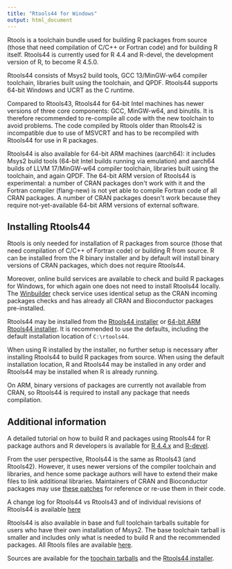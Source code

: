 ```yaml
---
title: "Rtools44 for Windows"
output: html_document
---
```


Rtools is a toolchain bundle used for building R packages from source (those
that need compilation of C/C++ or Fortran code) and for building R itself. 
Rtools44 is currently used for R 4.4 and R-devel, the development version of
R, to become R 4.5.0.

Rtools44 consists of Msys2 build tools, GCC 13/MinGW-w64 compiler toolchain,
libraries built using the toolchain, and QPDF.  Rtools44 supports 64-bit
Windows and UCRT as the C runtime.

Compared to Rtools43, Rtools44 for 64-bit Intel machines has newer versions
of three core components: GCC, MinGW-w64, and binutils.  It is therefore
recommended to re-compile all code with the new toolchain to avoid problems. 
The code compiled by Rtools older than Rtools42 is incompatible due to use
of MSVCRT and has to be recompiled with Rtools44 for use in R packages.

Rtools44 is also available for 64-bit ARM machines (aarch64): it includes
Msys2 build tools (64-bit Intel builds running via emulation) and aarch64
builds of LLVM 17/MinGW-w64 compiler toolchain, libraries built using the
toolchain, and again QPDF.  The 64-bit ARM version of Rtools44 is
experimental: a number of CRAN packages don't work with it and the Fortran
compiler (flang-new) is not yet able to compile Fortran code of all CRAN
packages. A number of CRAN packages doesn't work because they require
not-yet-available 64-bit ARM versions of external software.

## Installing Rtools44

Rtools is only needed for installation of R packages from source (those that
need compilation of C/C++ of Fortran code) or building R from source.  R can
be installed from the R binary installer and by default will install binary
versions of CRAN packages, which does not require Rtools44.

Moreover, online build services are available to check and build R packages
for Windows, for which again one does not need to install Rtools44 locally.
The [Winbuilder](https://win-builder.r-project.org/) check service uses
identical setup as the CRAN incoming packages checks and has already all
CRAN and Bioconductor packages pre-installed.

Rtools44 may be installed from the [Rtools44 installer](files/rtools44-RTVER.exe)
or [64-bit ARM Rtools44 installer](files/rtools44-aarch64-RTVER.exe).
It is recommended to use the defaults, including the default installation
location of `C:\rtools44`. 

When using R installed by the installer, no further setup is necessary after
installing Rtools44 to build R packages from source.  When using the default
installation location, R and Rtools44 may be installed in any order and
Rtools44 may be installed when R is already running.

On ARM, binary versions of packages are currently not available from CRAN,
so Rtools44 is required to install any package that needs compilation.

## Additional information

A detailed tutorial on how to build R and packages using Rtools44 for R package
authors and R developers is available for [R 4.4.x](../../base/howto-4.4.html)
and [R-devel](../../base/howto-R-devel.html).

From the user perspective, Rtools44 is the same as Rtools43 (and Rtools42). 
However, it uses newer versions of the compiler toolchain and libraries, and
hence some package authors will have to extend their make files to link
additional libraries.  Maintainers of CRAN and Bioconductor packages may use
[these patches](https://www.r-project.org/nosvn/winutf8/ucrt3/patches/) for
reference or re-use them in their code.

A change log for Rtools44 vs Rtools43 and of individual revisions of
Rtools44 is available [here](news.html)

Rtools44 is also available in base and full toolchain tarballs suitable for
users who have their own installation of Msys2.  The base toolchain tarball
is smaller and includes only what is needed to build R and the recommended
packages.  All Rtools files are available [here](files).

Sources are available for the
[toochain tarballs](https://svn.r-project.org/R-dev-web/trunk/WindowsBuilds/winutf8/ucrt3/toolchain_libs/)
and the
[Rtools44 installer](https://svn.r-project.org/R-dev-web/trunk/WindowsBuilds/winutf8/ucrt3/rtools/).
